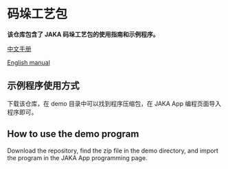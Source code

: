 # 码垛工艺包

**该仓库包含了 JAKA 码垛工艺包的使用指南和示例程序。**

[中文手册](https://github.com/JakaCobot/Palletizers/wiki/%E7%A0%81%E5%9E%9B%E5%B7%A5%E8%89%BA%E5%8C%85%E4%BD%BF%E7%94%A8%E6%8C%87%E5%8D%97)

[English manual](https://github.com/JakaCobot/Palletizers/wiki/Palletizers-user-manual)

## 示例程序使用方式

下载该仓库，在 demo 目录中可以找到程序压缩包，在 JAKA App 编程页面导入程序即可。

## How to use the demo program

Download the repository, find the zip file in the demo directory, and import the program in the JAKA App programming page.